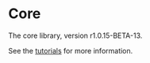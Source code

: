 # Core

The core library, version r1.0.15-BETA-13.

See the [tutorials](tutorials/index.md) for more information.
